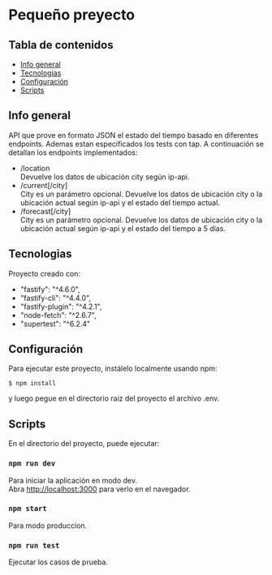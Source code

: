 # Pequeño preyecto 
## Tabla de contenidos
* [Info general](#info-general)
* [Tecnologias](#tecnologias)
* [Configuración](#configuración)
* [Scripts](#scripts)

## Info general
API que prove en formato JSON el estado del tiempo basado en diferentes endpoints.
Ademas estan especificados los tests con tap.
A continuación se detallan los endpoints implementados:

* /location\
Devuelve los datos de ubicación city según ip-api.
* /current[/city]\
City es un parámetro opcional. Devuelve los datos de ubicación city o la ubicación actual según ip-api y el estado del tiempo actual.
* /forecast[/city]\
City es un parámetro opcional. Devuelve los datos de ubicación city o la ubicación actual según ip-api y el estado del tiempo a 5 días.

	
## Tecnologias
Proyecto creado con:
*   "fastify": "^4.6.0",
*   "fastify-cli": "^4.4.0",
*   "fastify-plugin": "^4.2.1",
*   "node-fetch": "^2.6.7",
*   "supertest": "^6.2.4"

## Configuración
Para ejecutar este proyecto, instálelo localmente usando npm:

```
$ npm install
```
y luego pegue en el directorio raiz del proyecto el archivo .env. 
## Scripts

En el directorio del proyecto, puede ejecutar:

### `npm run dev`

Para iniciar la aplicación en modo dev.\
Abra [http://localhost:3000](http://localhost:3000) para verlo en el navegador.

### `npm start`

Para modo produccion.

### `npm run test`

Ejecutar los casos de prueba.
